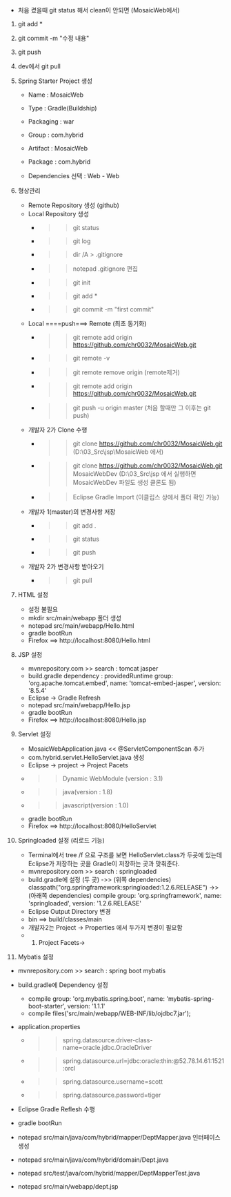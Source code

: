 
* 처음 켰을때 git status 해서 clean이 안되면 (MosaicWeb에서)
1. git add *
2. git commit -m "수정 내용"
3. git push
4. dev에서 git pull


1. Spring Starter Project 생성

   - Name : MosaicWeb
   - Type : Gradle(Buildship)
   - Packaging : war
   - Group : com.hybrid
   - Artifact : MosaicWeb
   - Package : com.hybrid
   
   - Dependencies 선택 : Web - Web

2. 형상관리

   - Remote Repository 생성 (github)
   - Local Repository 생성
      - >> git status
      - >> git log
      - >> dir /A > .gitignore
      - >> notepad .gitignore 편집
      - >> git init
      - >> git add *
      - >> git commit -m "first commit" 
   - Local ====push===> Remote (최초 동기화)
      - >> git remote add origin https://github.com/chr0032/MosaicWeb.git
      - >> git remote -v
      - >> git remote remove origin (remote제거)
      - >> git remote add origin https://github.com/chr0032/MosaicWeb.git
      - >> git push -u origin master (처음 할때만 그 이후는 git push)
   - 개발자 2가 Clone 수행
      - >> git clone https://github.com/chr0032/MosaicWeb.git (D:\03_Src\jsp\MosaicWeb 에서)
      - >> git clone https://github.com/chr0032/MosaicWeb.git MosaicWebDev (D:\03_Src\jsp 에서 실행하면 MosaicWebDev 파일도 생성 클론도 됨)
      - >> Eclipse Gradle Import (이클립스 상에서 폴더 확인 가능)     
   - 개발자 1(master)의 변경사항 저장
      - >> git add .
      - >> git status
      - >> git push
   - 개발자 2가 변경사항 받아오기
      - >> git pull
      
3. HTML 설정

   - 설정 불필요
   - mkdir src/main/webapp 폴더 생성
   - notepad src/main/webapp/Hello.html
   - gradle bootRun 
   - Firefox ==> http://localhost:8080/Hello.html
      
4. JSP 설정

   - mvnrepository.com  >> search : tomcat jasper
   - build.gradle dependency : providedRuntime group: 'org.apache.tomcat.embed', name: 'tomcat-embed-jasper', version: '8.5.4'
   - Eclipse -> Gradle Refresh
   - notepad src/main/webapp/Hello.jsp
   - gradle bootRun
   - Firefox ==> http://localhost:8080/Hello.jsp
   
5. Servlet 설정   
   
   - MosaicWebApplication.java << @ServletComponentScan 추가
   - com.hybrid.servlet.HelloServlet.java 생성
   - Eclipse -> project -> Project Pacets 
   - >> Dynamic WebModule (version : 3.1)
   - >> java(version : 1.8)
   - >> javascript(version : 1.0)
   - gradle bootRun
   - Firefox ==> http://localhost:8080/HelloServlet
   
6. Springloaded 설정 (리로드 기능)
   
   - Terminal에서 tree /f 으로 구조를 보면 HelloServlet.class가 두곳에 있는데 Eclipse가 저장하는 곳을 Gradle이 저장하는 곳과 맞춰준다.
   - mvnrepository.com >> search : springloaded
   - build.gradle에 설정 (두 곳)
   ->> (위쪽 dependencies) classpath("org.springframework:springloaded:1.2.6.RELEASE") 
   ->> (아래쪽 dependencies) compile group: 'org.springframework', name: 'springloaded', version: '1.2.6.RELEASE'
   - Eclipse Output Directory 변경
   -    bin ==> build/classes/main
   - 개발자2는 Project -> Properties 에서 두가지 변경이 필요함
   - 1. Project Facets-> 
   
  7. Mybatis 설정
  
   - mvnrepository.com >> search : spring boot mybatis
   - build.gradle에 Dependency 설정
 
		- compile group: 'org.mybatis.spring.boot', name: 'mybatis-spring-boot-starter', 
		  version: '1.1.1'
		- compile files('src/main/webapp/WEB-INF/lib/ojdbc7.jar');

   - application.properties
   
   		- >> spring.datasource.driver-class-name=oracle.jdbc.OracleDriver
		- >> spring.datasource.url=jdbc:oracle:thin:@52.78.14.61:1521:orcl
		- >> spring.datasource.username=scott
		- >> spring.datasource.password=tiger
   		
   - Eclipse Gradle Reflesh 수행   
   - gradle bootRun
   
   - notepad src/main/java/com/hybrid/mapper/DeptMapper.java 인터페이스 생성   
   - notepad src/main/java/com/hybrid/domain/Dept.java
   - notepad src/test/java/com/hybrid/mapper/DeptMapperTest.java
   - notepad src/main/webapp/dept.jsp
   
   